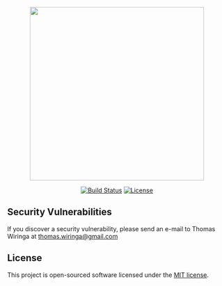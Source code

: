 <p align="center"><img src="https://wiringa.nl/storage/static/images/logov2.png" width="400"></p>

<p align="center">
<a href="https://ci.tjwiringa.nl/WTG/webshop"><img src="https://ci.tjwiringa.nl/api/badges/WTG/webshop/status.svg?ref=refs/heads/development" alt="Build Status"></a>
<a href="https://git.tjwiringa.nl/WTG/webshop"><img src="https://poser.pugx.org/laravel/framework/license.svg?format=flat" alt="License"></a>
</p>

## Security Vulnerabilities

If you discover a security vulnerability, please send an e-mail to Thomas Wiringa at thomas.wiringa@gmail.com

## License

This project is open-sourced software licensed under the [MIT license](http://opensource.org/licenses/MIT).
